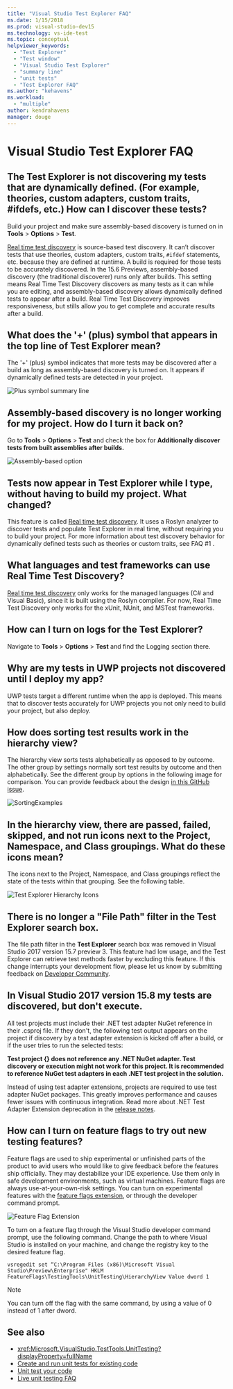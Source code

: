 ```yaml
---
title: "Visual Studio Test Explorer FAQ"
ms.date: 1/15/2018
ms.prod: visual-studio-dev15
ms.technology: vs-ide-test
ms.topic: conceptual
helpviewer_keywords:
  - "Test Explorer"
  - "Test window"
  - "Visual Studio Test Explorer"
  - "summary line"
  - "unit tests"
  - "Test Explorer FAQ"
ms.author: "kehavens"
ms.workload:
  - "multiple"
author: kendrahavens
manager: douge
---
```

# Visual Studio Test Explorer FAQ

## The Test Explorer is not discovering my tests that are dynamically defined. (For example, theories, custom adapters, custom traits, #ifdefs, etc.) How can I discover these tests?

  Build your project and make sure assembly-based discovery is turned on in **Tools** > **Options** > **Test**.

  [Real time test discovery](https://go.microsoft.com/fwlink/?linkid=862824) is source-based test discovery. It can’t discover tests that use theories, custom adapters, custom traits, `#ifdef` statements, etc. because they are defined at runtime. A build is required for those tests to be accurately discovered. In the 15.6 Previews, assembly-based discovery (the traditional discoverer) runs only after builds. This setting means Real Time Test Discovery discovers as many tests as it can while you are editing, and assembly-based discovery allows dynamically defined tests to appear after a build. Real Time Test Discovery improves responsiveness, but stills allow you to get complete and accurate results after a build.

## What does the '+' (plus) symbol that appears in the top line of Test Explorer mean?

  The '+' (plus) symbol indicates that more tests may be discovered after a build as long as assembly-based discovery is turned on. It appears if dynamically defined tests are detected in your project.

  ![Plus symbol summary line](media/testex-plussymbol.png)

## Assembly-based discovery is no longer working for my project. How do I turn it back on?

  Go to **Tools** > **Options** > **Test** and check the box for **Additionally discover tests from built assemblies after builds.**

  ![Assembly-based option](media/testex-toolsoptions.png)

## Tests now appear in Test Explorer while I type, without having to build my project. What changed?

  This feature is called [Real time test discovery](https://go.microsoft.com/fwlink/?linkid=862824). It uses a Roslyn analyzer to discover tests and populate Test Explorer in real time, without requiring you to build your project. For more information about test discovery behavior for dynamically defined tests such as theories or custom traits, see FAQ #1 .

## What languages and test frameworks can use Real Time Test Discovery?

  [Real time test discovery](https://go.microsoft.com/fwlink/?linkid=862824) only works for the managed languages (C# and Visual Basic), since it is built using the Roslyn compiler. For now, Real Time Test Discovery only works for the xUnit, NUnit, and MSTest frameworks.

## How can I turn on logs for the Test Explorer?

  Navigate to **Tools** > **Options** > **Test** and find the Logging section there.

## Why are my tests in UWP projects not discovered until I deploy my app?

  UWP tests target a different runtime when the app is deployed. This means that to discover tests accurately for UWP projects you not only need to build your project, but also deploy.

## How does sorting test results work in the hierarchy view?

  The hierarchy view sorts tests alphabetically as opposed to by outcome. The other group by settings normally sort test results by outcome and then alphabetically. See the different group by options in the following image for comparison. You can provide feedback about the design [in this GitHub issue](https://github.com/Microsoft/vstest/issues/1425).

  ![SortingExamples](media/testex-sortingex.png)

## In the hierarchy view, there are passed, failed, skipped, and not run icons next to the Project, Namespace, and Class groupings. What do these icons mean?

  The icons next to the Project, Namespace, and Class groupings reflect the state of the tests within that grouping. See the following table.

  ![Test Explorer Hierarchy Icons](media/testex-hierarchyicons.png)

## There is no longer a "File Path" filter in the Test Explorer search box.

The file path filter in the **Test Explorer** search box was removed in Visual Studio 2017 version 15.7 preview 3. This feature had low usage, and the Test Explorer can retrieve test methods faster by excluding this feature. If this change interrupts your development flow, please let us know by submitting feedback on [Developer Community](https://developercommunity.visualstudio.com/).

## In Visual Studio 2017 version 15.8 my tests are discovered, but don't execute.

All test projects must include their .NET test adapter NuGet reference in their .csproj file. If they don't, the following test output appears on the project if discovery by a test adapter extension is kicked off after a build, or if the user tries to run the selected tests: 

**Test project {} does not reference any .NET NuGet adapter. Test discovery or execution might not work for this project. It is recommended to reference NuGet test adapters in each .NET test project in the solution.**

Instead of using test adapter extensions, projects are required to use test adapter NuGet packages. This greatly improves performance and causes fewer issues with continuous integration. Read more about .NET Test Adapter Extension deprecation in the [release notes](/visualstudio/releasenotes/vs2017-preview-relnotes#testadapterextension).

## How can I turn on feature flags to try out new testing features?

Feature flags are used to ship experimental or unfinished parts of the product to avid users who would like to give feedback before the features ship officially. They may destabilize your IDE experience. Use them only in safe development environments, such as virtual machines. Feature flags are always use-at-your-own-risk settings. You can turn on experimental features with the [feature flags extension](https://marketplace.visualstudio.com/items?itemName=PaulHarrington.FeatureFlagsExtension), or through the developer command prompt.

![Feature Flag Extension](media/testex-featureflag.png)

To turn on a feature flag through the Visual Studio developer command prompt, use the following command. Change the path to where Visual Studio is installed on your machine, and change the registry key to the desired feature flag.

```shell
vsregedit set “C:\Program Files (x86)\Microsoft Visual Studio\Preview\Enterprise" HKLM FeatureFlags\TestingTools\UnitTesting\HierarchyView Value dword 1
```

> [!NOTE]
> You can turn off the flag with the same command, by using a value of 0 instead of 1 after dword.

## See also

- <xref:Microsoft.VisualStudio.TestTools.UnitTesting?displayProperty=fullName>
- [Create and run unit tests for existing code](http://msdn.microsoft.com/e8370b93-085b-41c9-8dec-655bd886f173)
- [Unit test your code](unit-test-your-code.md)
- [Live unit testing FAQ](live-unit-testing-faq.md)
